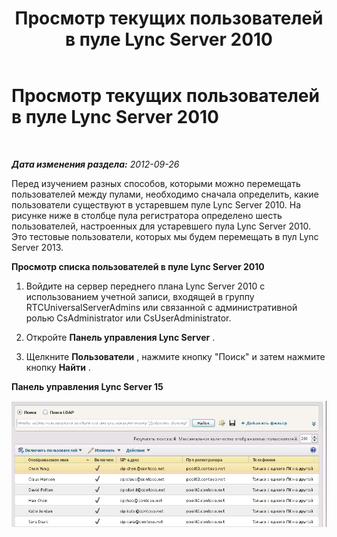 ﻿---
title: Просмотр текущих пользователей в пуле Lync Server 2010
TOCTitle: Просмотр текущих пользователей в пуле Lync Server 2010
ms:assetid: c0986800-8ee4-4d50-9e9c-39f7c4e67bed
ms:mtpsurl: https://technet.microsoft.com/ru-ru/library/JJ721870(v=OCS.15)
ms:contentKeyID: 49888170
ms.date: 05/19/2016
mtps_version: v=OCS.15
ms.translationtype: HT
---

# Просмотр текущих пользователей в пуле Lync Server 2010

 

_**Дата изменения раздела:** 2012-09-26_

Перед изучением разных способов, которыми можно перемещать пользователей между пулами, необходимо сначала определить, какие пользователи существуют в устаревшем пуле Lync Server 2010. На рисунке ниже в столбце пула регистратора определено шесть пользователей, настроенных для устаревшего пула Lync Server 2010. Это тестовые пользователи, которых мы будем перемещать в пул Lync Server 2013.

**Просмотр списка пользователей в пуле Lync Server 2010**

1.  Войдите на сервер переднего плана Lync Server 2010 с использованием учетной записи, входящей в группу RTCUniversalServerAdmins или связанной с административной ролью CsAdministrator или CsUserAdministrator.

2.  Откройте **Панель управления Lync Server** .

3.  Щелкните **Пользователи** , нажмите кнопку "Поиск" и затем нажмите кнопку **Найти** .

**Панель управления Lync Server 15**

![Панель управления Lync Server, диалоговое окно перемещения пользователей](images/JJ721870.a2bce284-0392-4db3-9bb2-9f12699738e7(OCS.15).jpg "Панель управления Lync Server, диалоговое окно перемещения пользователей")

